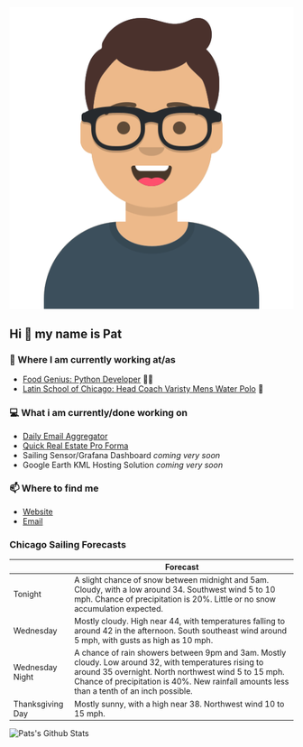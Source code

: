 [![Social banner for p-j-falconer](https://raw.githubusercontent.com/P-J-FALCONER/P-J-FALCONER/master/assets/avataaars.svg)](https://patfalconer.com/)
## Hi :wave: my name is Pat

### 💼 Where I am currently working at/as
- [Food Genius: Python Developer](https://getfoodgenius.com/) 🍔🐍
- [Latin School of Chicago: Head Coach Varisty Mens Water Polo](https://www.latinschool.org/) 🤽


### 💻 What i am currently/done working on
 - [Daily Email Aggregator](https://github.com/P-J-FALCONER/dott_daily_mail)
 - [Quick Real Estate Pro Forma](https://github.com/P-J-FALCONER/henry)
 - Sailing Sensor/Grafana Dashboard *coming very soon*
 - Google Earth KML Hosting Solution *coming very soon*

### 📫 Where to find me
 - [Website](https://patfalconer.com/)
 - [Email](mailto:patrick.j.falconer@gmail.com)


### Chicago Sailing Forecasts
|   | Forecast  |
|---|---|
| Tonight | A slight chance of snow between midnight and 5am. Cloudy, with a low around 34. Southwest wind 5 to 10 mph. Chance of precipitation is 20%. Little or no snow accumulation expected. |
| Wednesday | Mostly cloudy. High near 44, with temperatures falling to around 42 in the afternoon. South southeast wind around 5 mph, with gusts as high as 10 mph. |
| Wednesday Night | A chance of rain showers between 9pm and 3am. Mostly cloudy. Low around 32, with temperatures rising to around 35 overnight. North northwest wind 5 to 15 mph. Chance of precipitation is 40%. New rainfall amounts less than a tenth of an inch possible. |
| Thanksgiving Day | Mostly sunny, with a high near 38. Northwest wind 10 to 15 mph. |

![Pats's Github Stats](https://github-readme-stats.vercel.app/api?username=p-j-falconer&show_icons=true&theme=radical)
